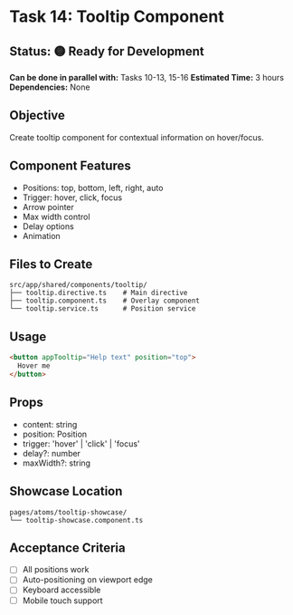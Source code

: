 # Task 14: Tooltip Component

## Status: 🟡 Ready for Development
**Can be done in parallel with:** Tasks 10-13, 15-16
**Estimated Time:** 3 hours
**Dependencies:** None

## Objective
Create tooltip component for contextual information on hover/focus.

## Component Features
- Positions: top, bottom, left, right, auto
- Trigger: hover, click, focus
- Arrow pointer
- Max width control
- Delay options
- Animation

## Files to Create
```
src/app/shared/components/tooltip/
├── tooltip.directive.ts    # Main directive
├── tooltip.component.ts    # Overlay component
└── tooltip.service.ts      # Position service
```

## Usage
```html
<button appTooltip="Help text" position="top">
  Hover me
</button>
```

## Props
- content: string
- position: Position
- trigger: 'hover' | 'click' | 'focus'
- delay?: number
- maxWidth?: string

## Showcase Location
```
pages/atoms/tooltip-showcase/
└── tooltip-showcase.component.ts
```

## Acceptance Criteria
- [ ] All positions work
- [ ] Auto-positioning on viewport edge
- [ ] Keyboard accessible
- [ ] Mobile touch support
